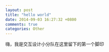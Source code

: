 ```yaml
---
layout: post
title: "hello world"
date: 2014-09-03 16:27:32 +0800
comments: true
categories: Other
---
```

嗨，我是交互设计小分队在这里留下的第一个脚印